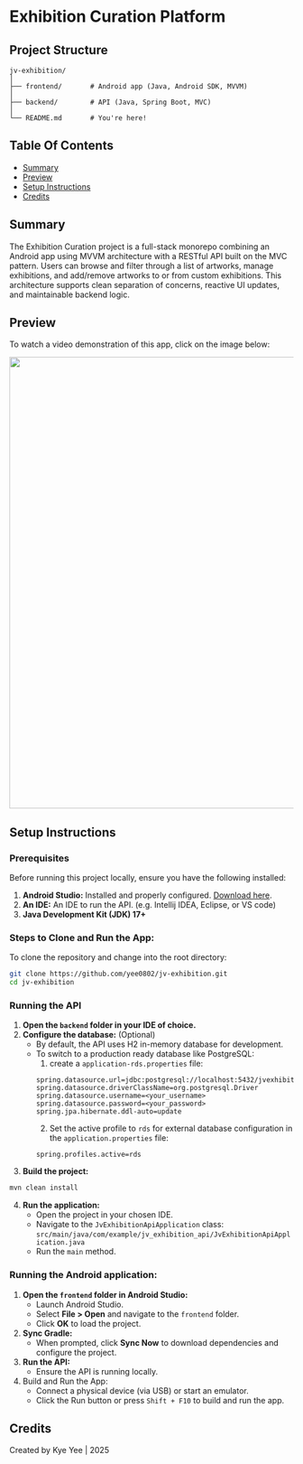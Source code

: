 # Exhibition Curation Platform

## Project Structure
```shell
jv-exhibition/
│
├── frontend/       # Android app (Java, Android SDK, MVVM)
│
├── backend/        # API (Java, Spring Boot, MVC)
│
└── README.md       # You're here!
```

## Table Of Contents

- [Summary](#summary)
- [Preview](#preview)
- [Setup Instructions](#setup-instructions)
- [Credits](#credits)

## Summary
The Exhibition Curation project is a full-stack monorepo combining an Android app using MVVM architecture with a RESTful API built on the MVC pattern. 
Users can browse and filter through a list of artworks, manage exhibitions, and add/remove artworks to or from custom exhibitions. 
This architecture supports clean separation of concerns, reactive UI updates, and maintainable backend logic.

## Preview
To watch a video demonstration of this app, click on the image below:

<a href="https://youtube.com/shorts/HB1TlTy7R70?feature=share"><img src="https://res.cloudinary.com/dpqhn9i37/image/upload/v1749479668/exhibition_showcase_mgxron.png" height="800"/></a>


## Setup Instructions
### Prerequisites
Before running this project locally, ensure you have the following installed:
1. **Android Studio:** Installed and properly configured. [Download here]().
2. **An IDE:** An IDE to run the API. (e.g. Intellij IDEA, Eclipse, or VS code)
3. **Java Development Kit (JDK) 17+**

### Steps to Clone and Run the App:
To clone the repository and change into the root directory:
```bash
git clone https://github.com/yee0802/jv-exhibition.git
cd jv-exhibition
```

### Running the API
1. **Open the `backend` folder in your IDE of choice.**
2. **Configure the database:** (Optional)
    * By default, the API uses H2 in-memory database for development.
    * To switch to a production ready database like PostgreSQL:
        1. create a `application-rds.properties` file:
      ```properties
      spring.datasource.url=jdbc:postgresql://localhost:5432/jvexhibition
      spring.datasource.driverClassName=org.postgresql.Driver
      spring.datasource.username=<your_username>
      spring.datasource.password=<your_password>
      spring.jpa.hibernate.ddl-auto=update
      ```
        2. Set the active profile to `rds` for external database configuration in the `application.properties` file:
      ```properties
      spring.profiles.active=rds
      ```
3. **Build the project:**
```bash
mvn clean install
```
4. **Run the application:**
    * Open the project in your chosen IDE.
    * Navigate to the `JvExhibitionApiApplication` class:\
      `src/main/java/com/example/jv_exhibition_api/JvExhibitionApiApplication.java`
    * Run the `main` method.

### Running the Android application:
1. **Open the `frontend` folder in Android Studio:**
   * Launch Android Studio.
   * Select **File > Open** and navigate to the `frontend` folder.
   * Click **OK** to load the project.
2. **Sync Gradle:**
   * When prompted, click **Sync Now** to download dependencies and configure the project.
3. **Run the API:** 
   * Ensure the API is running locally.
4. Build and Run the App:
   * Connect a physical device (via USB) or start an emulator.
   * Click the Run button or press `Shift + F10` to build and run the app.

## Credits
Created by Kye Yee | 2025